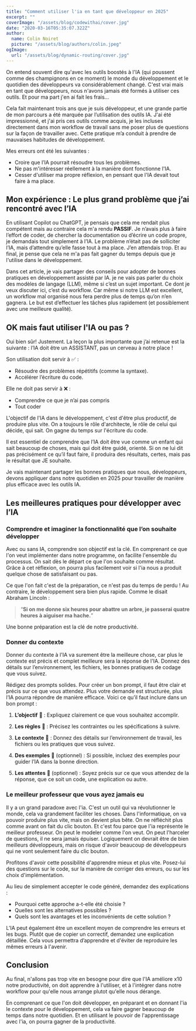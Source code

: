 ```yaml
---
title: "Comment utiliser l'ia en tant que développeur en 2025"
excerpt: ""
coverImage: "/assets/blog/codewithai/cover.jpg"
date: "2020-03-16T05:35:07.322Z"
author:
  name: Colin Noiret
  picture: "/assets/blog/authors/colin.jpeg"
ogImage:
  url: "/assets/blog/dynamic-routing/cover.jpg"
---
```


On entend souvent dire qu'avec les outils boostés à l'IA (qui poussent comme des champignons en ce moment) le monde du développement et le quotidien des développeurs va considérablement changé. C'est vrai mais en tant que développeurs, nous n'avons jamais été formés à utiliser ces outils. Et pour ma part j'en ai fait les frais...

Cela fait maintenant trois ans que je suis développeur, et une grande partie de mon parcours a été marquée par l’utilisation des outils IA. J'ai été impressionné, et j'ai pris ces outils comme acquis, je les incluses directement dans mon workflow de travail sans me poser plus de questions sur la façon de travailler avec. Cette pratique m’a conduit à prendre de mauvaises habitudes de développement.

Mes erreurs ont été les suivantes :

- Croire que l’IA pourrait résoudre tous les problèmes.
- Ne pas m'intéresser réellement à la manière dont fonctionne l'IA.
- Cesser d'utiliser ma propre réflexion, en pensant que l'IA devait tout faire à ma place.

## Mon expérience : Le plus grand problème que j’ai rencontré avec l’IA

En utilisant Copilot ou ChatGPT, je pensais que cela me rendait plus compétent mais au contraire cela m'a rendu **PASSIF**. Je n’avais plus à faire l’effort de coder, de chercher la documentation ou d’écrire un code propre, je demandais tout simplement à l’IA. Le problème n’était pas de solliciter l’IA, mais d’attendre qu’elle fasse tout à ma place. J’en attendais trop. Et au final, je pense que cela ne m'a pas fait gagner du temps depuis que je l'utilise dans le développement.

Dans cet article, je vais partager des conseils pour adopter de bonnes pratiques en développement assisté par IA. je ne vais pas parler du choix des modèles de langage (LLM), même si c’est un sujet important. Ce dont je veux discuter ici, c’est du workflow. Car même si notre LLM est excellent, un workflow mal organisé nous fera perdre plus de temps qu’on n’en gagnera. Le but est d’effectuer les tâches plus rapidement (et possiblement avec une meilleure qualité).

## OK mais faut utiliser l'IA ou pas ?

Oui bien sûr! Justement. La leçon la plus importante que j’ai retenue est la suivante : l’IA doit être un ASSISTANT, pas un cerveau à notre place !

Son utilisation doit servir à ✅ :

- Résoudre des problèmes répétitifs (comme la syntaxe).
- Accélérer l’écriture du code.

Elle ne doit pas servir à ❌ :

- Comprendre ce que je n’ai pas compris
- Tout coder

L'objectif de l'IA dans le développement, c'est d'être plus productif, de produire plus vite. On a toujours le rôle d'architecte, le rôle de celui qui décide, qui sait. On gagne du temps sur l'écriture du code.

Il est essentiel de comprendre que l’IA doit être vue comme un enfant qui sait beaucoup de choses, mais qui doit être guidé, orienté. Si on ne lui dit pas précisément ce qu’il faut faire, il produira des résultats, certes, mais pas le résultat que JE souhaite.

Je vais maintenant partager les bonnes pratiques que nous, développeurs, devons appliquer dans notre quotidien en 2025 pour travailler de manière plus efficace avec les outils IA.

## Les meilleures pratiques pour développer avec l’IA

### Comprendre et imaginer la fonctionnalité que l’on souhaite développer

Avec ou sans IA, comprendre son objectif est la clé. En comprenant ce que l'on veut implémenter dans notre programme, on facilite l'ensemble du processus. On sait dès le départ ce que l'on souhaite comme résultat. Grâce à cet réflexion, on pourra plus facilement voir si l'ia nous a produit quelque chose de satisfaisant ou pas.

Ce que l'on fait c'est de la préparation, ce n'est pas du temps de perdu ! Au contraire, le développement sera bien plus rapide. Comme le disait Abraham Lincoln :

> “**Si on me donne six heures pour abattre un arbre, je passerai quatre heures à aiguiser ma hache.**”

Une bonne préparation est la clé de notre productivité.

### Donner du contexte

Donner du contexte à l'IA va surement être la meilleure chose, car plus le contexte est précis et complet meilleure sera la réponse de l'IA. Donnez des détails sur l’environnement, les fichiers, les bonnes pratiques de codage que vous suivez.

Rédigez des prompts solides. Pour créer un bon prompt, il faut être clair et précis sur ce que vous attendez. Plus votre demande est structurée, plus l’IA pourra répondre de manière efficace. Voici ce qu’il faut inclure dans un bon prompt :

1. **L’objectif** 🎯 : Expliquez clairement ce que vous souhaitez accomplir.

2. **Les règles** 📖 : Précisez les contraintes ou les spécifications à suivre.
3. **Le contexte** 💽 : Donnez des détails sur l’environnement de travail, les fichiers ou les pratiques que vous suivez.
4. **Des exemples** 🌿 (optionnel) : Si possible, incluez des exemples pour guider l’IA dans la bonne direction.
5. **Les attentes** 👀 (optionnel) : Soyez précis sur ce que vous attendez de la réponse, que ce soit un code, une explication ou autre.

### Le meilleur professeur que vous ayez jamais eu

Il y a un grand paradoxe avec l'ia. C'est un outil qui va révolutionner le monde, cela va grandement faciliter les choses. Dans l'informatique, on va pouvoir produire plus vite, mais on devient plus bête. On ne réfléchit plus comme avant on fait du clic bouton. Et c'est fou parce que l'ia représente le meilleur professeur. On peut le modeler comme l'on veut. On peut l'harceler de questions, il ne sera jamais épuiser. Logiquement on devrait être de bien meilleurs développeurs, mais on risque d'avoir beaucoup de développeurs qui ne vont seulement faire du clic bouton.

Profitons d'avoir cette possibilité d'apprendre mieux et plus vite. Posez-lui des questions sur le code, sur la manière de corriger des erreurs, ou sur les choix d'implémentation.

Au lieu de simplement accepter le code généré, demandez des explications :

- Pourquoi cette approche a-t-elle été choisie ?
- Quelles sont les alternatives possibles ?
- Quels sont les avantages et les inconvénients de cette solution ?

L’IA peut également être un excellent moyen de comprendre les erreurs et les bugs. Plutôt que de copier un correctif, demandez une explication détaillée. Cela vous permettra d’apprendre et d'éviter de reproduire les mêmes erreurs à l'avenir.

## Conclusion

Au final, n'allons pas trop vite en besogne pour dire que l'IA améliore x10 notre productivité, on doit apprendre à l'utiliser, et à l'intégrer dans notre workflow pour qu'elle nous arrange plutot qu'elle nous dérange.

En comprenant ce que l'on doit développer, en préparant et en donnant l'ia le contexte pour le développement, cela va faire gagner beaucoup de temps dans notre quotidien. Et en utilisant le pouvoir de l'apprentissage avec l'ia, on pourra gagner de la productivité.
